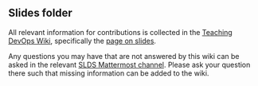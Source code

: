 ## Slides folder

All relevant information for contributions is collected in the [Teaching DevOps Wiki](https://github.com/slds-lmu/lecture_service/wiki), specifically the [page on slides](https://github.com/slds-lmu/lecture_service/wiki/Slides).

Any questions you may have that are not answered by this wiki can be asked in the relevant [SLDS Mattermost channel](https://lmmisld-lmu-stats-slds.srv.mwn.de/slds/channels/teaching-devops). Please ask your question there such that missing information can be added to the wiki.
